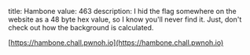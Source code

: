 title: Hambone
value: 463
description: I hid the flag somewhere on the website as a 48 byte hex value, so I know you'll never find it. Just, don't check out how the background is calculated.

[https://hambone.chall.pwnoh.io](https://hambone.chall.pwnoh.io)